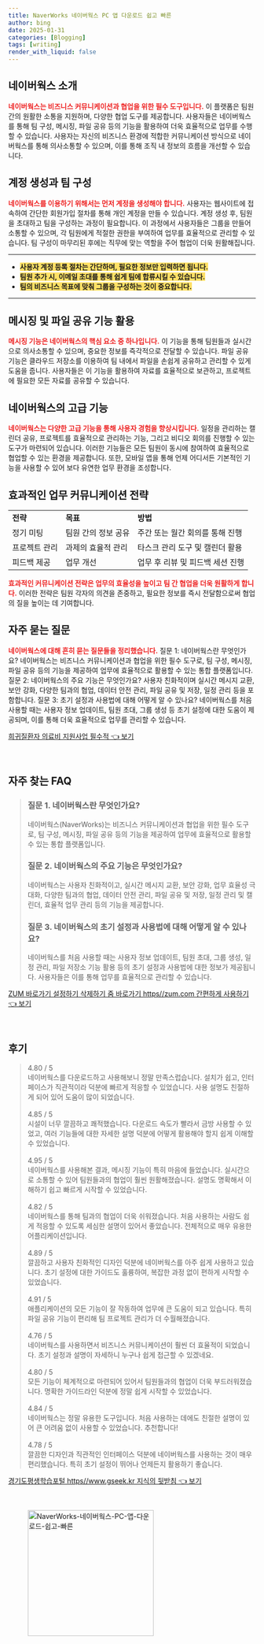 ```yaml
---
title: NaverWorks 네이버웍스 PC 앱 다운로드 쉽고 빠른
author: bing
date: 2025-01-31
categories: [Blogging]
tags: [writing]
render_with_liquid: false
---
```



<h2 id='네이버웍스_소개'>네이버웍스 소개</h2>

<p><b><span style="color: #ee2323;">네이버웍스는 비즈니스 커뮤니케이션과 협업을 위한 필수 도구입니다.</span></b> 이 플랫폼은 팀원 간의 원활한 소통을 지원하며, 다양한 협업 도구를 제공합니다. 사용자들은 네이버웍스를 통해 팀 구성, 메시징, 파일 공유 등의 기능을 활용하여 더욱 효율적으로 업무를 수행할 수 있습니다. 사용자는 자신의 비즈니스 환경에 적합한 커뮤니케이션 방식으로 네이버웍스를 통해 의사소통할 수 있으며, 이를 통해 조직 내 정보의 흐름을 개선할 수 있습니다.</p>

<h2 id='계정_생성과_팀_구성'>계정 생성과 팀 구성</h2>

<p><b><span style="color: #ee2323;">네이버웍스를 이용하기 위해서는 먼저 계정을 생성해야 합니다.</span></b> 사용자는 웹사이트에 접속하여 간단한 회원가입 절차를 통해 개인 계정을 만들 수 있습니다. 계정 생성 후, 팀원을 초대하고 팀을 구성하는 과정이 필요합니다. 이 과정에서 사용자들은 그룹을 만들어 소통할 수 있으며, 각 팀원에게 적절한 권한을 부여하여 업무를 효율적으로 관리할 수 있습니다. 팀 구성이 마무리된 후에는 직무에 맞는 역할을 주어 협업이 더욱 원활해집니다.</p>

<hr />

<ul>
    <li><b><span style="background-color: #ffe066;">사용자 계정 등록 절차는 간단하며, 필요한 정보만 입력하면 됩니다.</span></b></li>
    <li><b><span style="background-color: #ffe066;">팀원 추가 시, 이메일 초대를 통해 쉽게 팀에 합류시킬 수 있습니다.</span></b></li>
    <li><b><span style="background-color: #ffe066;">팀의 비즈니스 목표에 맞춰 그룹을 구성하는 것이 중요합니다.</span></b></li>
</ul>

<hr />

<h2 id='메시징_및_파일_공유_기능'>메시징 및 파일 공유 기능 활용</h2>

<p><b><span style="color: #ee2323;">메시징 기능은 네이버웍스의 핵심 요소 중 하나입니다.</span></b> 이 기능을 통해 팀원들과 실시간으로 의사소통할 수 있으며, 중요한 정보를 즉각적으로 전달할 수 있습니다. 파일 공유 기능은 클라우드 저장소를 이용하여 팀 내에서 파일을 손쉽게 공유하고 관리할 수 있게 도움을 줍니다. 사용자들은 이 기능을 활용하여 자료를 효율적으로 보관하고, 프로젝트에 필요한 모든 자료를 공유할 수 있습니다.</p>

<h2 id='네이버웍스의_고급_기능'>네이버웍스의 고급 기능</h2>

<p><b><span style="color: #ee2323;">네이버웍스는 다양한 고급 기능을 통해 사용자 경험을 향상시킵니다.</span></b> 일정을 관리하는 캘린더 공유, 프로젝트를 효율적으로 관리하는 기능, 그리고 비디오 회의를 진행할 수 있는 도구가 마련되어 있습니다. 이러한 기능들은 모든 팀원이 동시에 참여하여 효율적으로 협업할 수 있는 환경을 제공합니다. 또한, 모바일 앱을 통해 언제 어디서든 기본적인 기능을 사용할 수 있어 보다 유연한 업무 환경을 조성합니다.</p>

<h2 id='업무_커뮤니케이션_전략'>효과적인 업무 커뮤니케이션 전략</h2>

<table>
    <tr>
        <td><b>전략</b></td>
        <td><b>목표</b></td>
        <td><b>방법</b></td>
    </tr>
    <tr>
        <td>정기 미팅</td>
        <td>팀원 간의 정보 공유</td>
        <td>주간 또는 월간 회의를 통해 진행</td>
    </tr>
    <tr>
        <td>프로젝트 관리</td>
        <td>과제의 효율적 관리</td>
        <td>타스크 관리 도구 및 캘린더 활용</td>
    </tr>
    <tr>
        <td>피드백 제공</td>
        <td>업무 개선</td>
        <td>업무 후 리뷰 및 피드백 세션 진행</td>
    </tr>
</table>

<p><b><span style="color: #ee2323;">효과적인 커뮤니케이션 전략은 업무의 효율성을 높이고 팀 간 협업을 더욱 원활하게 합니다.</span></b> 이러한 전략은 팀원 각자의 의견을 존중하고, 필요한 정보를 즉시 전달함으로써 협업의 질을 높이는 데 기여합니다.</p>

<h2 id='자주_묻는_질문'>자주 묻는 질문</h2>

<p><b><span style="color: #ee2323;">네이버웍스에 대해 흔히 묻는 질문들을 정리했습니다.</span></b> 질문 1: 네이버웍스란 무엇인가요? 네이버웍스는 비즈니스 커뮤니케이션과 협업을 위한 필수 도구로, 팀 구성, 메시징, 파일 공유 등의 기능을 제공하여 업무에 효율적으로 활용할 수 있는 통합 플랫폼입니다. 질문 2: 네이버웍스의 주요 기능은 무엇인가요? 사용자 친화적이며 실시간 메시지 교환, 보안 강화, 다양한 팀과의 협업, 데이터 안전 관리, 파일 공유 및 저장, 일정 관리 등을 포함합니다. 질문 3: 초기 설정과 사용법에 대해 어떻게 알 수 있나요? 네이버웍스를 처음 사용할 때는 사용자 정보 업데이트, 팀원 초대, 그룹 생성 등 초기 설정에 대한 도움이 제공되며, 이를 통해 더욱 효율적으로 업무를 관리할 수 있습니다.</p>


<p><a class="click-button" title="희귀질환자 의료비 지원사업 필수적" href="https://24nara.github.io/posts/%ED%9D%AC%EA%B7%80%EC%A7%88%ED%99%98%EC%9E%90-%EC%9D%98%EB%A3%8C%EB%B9%84-%EC%A7%80%EC%9B%90%EC%82%AC%EC%97%85-%ED%95%84%EC%88%98%EC%A0%81/" rel="dofollow">희귀질환자 의료비 지원사업 필수적 👈 보기</a></p><br>
<h2 id='자주_찾는_FAQ'>자주 찾는 FAQ</h2>
<div itemscope="" itemtype="https://schema.org/FAQPage"> 
<blockquote> 
<div itemscope="" itemprop="mainEntity" itemtype="https://schema.org/Question"> 
<h3 itemprop="name">질문 1. 네이버웍스란 무엇인가요?</h3> 
<div itemscope="" itemprop="acceptedAnswer" itemtype="https://schema.org/Answer"> 
<span itemprop="text"> 
<p>네이버웍스(NaverWorks)는 비즈니스 커뮤니케이션과 협업을 위한 필수 도구로, 팀 구성, 메시징, 파일 공유 등의 기능을 제공하여 업무에 효율적으로 활용할 수 있는 통합 플랫폼입니다.</p> 
</span> 
</div> 
</div> 

<div itemscope="" itemprop="mainEntity" itemtype="https://schema.org/Question"> 
<h3 itemprop="name">질문 2. 네이버웍스의 주요 기능은 무엇인가요?</h3> 
<div itemscope="" itemprop="acceptedAnswer" itemtype="https://schema.org/Answer"> 
<span itemprop="text"> 
<p>네이버웍스는 사용자 친화적이고, 실시간 메시지 교환, 보안 강화, 업무 효율성 극대화, 다양한 팀과의 협업, 데이터 안전 관리, 파일 공유 및 저장, 일정 관리 및 캘린더, 효율적 업무 관리 등의 기능을 제공합니다.</p> 
</span> 
</div> 
</div> 

<div itemscope="" itemprop="mainEntity" itemtype="https://schema.org/Question"> 
<h3 itemprop="name">질문 3. 네이버웍스의 초기 설정과 사용법에 대해 어떻게 알 수 있나요?</h3> 
<div itemscope="" itemprop="acceptedAnswer" itemtype="https://schema.org/Answer"> 
<span itemprop="text"> 
<p>네이버웍스를 처음 사용할 때는 사용자 정보 업데이트, 팀원 초대, 그룹 생성, 일정 관리, 파일 저장소 기능 활용 등의 초기 설정과 사용법에 대한 정보가 제공됩니다. 사용자들은 이를 통해 업무를 효율적으로 관리할 수 있습니다.</p> 
</span> 
</div> 
</div> 

</blockquote> 
</div>
<p><a class="click-button" title="ZUM 바로가기 설정하기 삭제하기 줌 바로가기 https//zum.com 간편하게 사용하기" href="https://24nara.github.io/posts/ZUM-%EB%B0%94%EB%A1%9C%EA%B0%80%EA%B8%B0-%EC%84%A4%EC%A0%95%ED%95%98%EA%B8%B0-%EC%82%AD%EC%A0%9C%ED%95%98%EA%B8%B0-%EC%A4%8C-%EB%B0%94%EB%A1%9C%EA%B0%80%EA%B8%B0-httpszum.com-%EA%B0%84%ED%8E%B8%ED%95%98%EA%B2%8C-%EC%82%AC%EC%9A%A9%ED%95%98%EA%B8%B0/" rel="dofollow">ZUM 바로가기 설정하기 삭제하기 줌 바로가기 https//zum.com 간편하게 사용하기 👈 보기</a></p><br>
<h2 id='후기'>후기</h2>
<div itemscope itemtype="https://schema.org/Product">
  <blockquote>
  <div itemprop="review" itemscope itemtype="https://schema.org/Review">
      <div itemprop="reviewRating" itemscope itemtype="https://schema.org/Rating"> <span itemprop="ratingValue">4.80</span> / <span itemprop="bestRating">5</span> </div>
      <span itemprop="reviewBody">네이버웍스를 다운로드하고 사용해보니 정말 만족스럽습니다. 설치가 쉽고, 인터페이스가 직관적이라 덕분에 빠르게 적응할 수 있었습니다. 사용 설명도 친절하게 되어 있어 도움이 많이 되었습니다.</span>
  </div>
  <br>
  <div itemprop="review" itemscope itemtype="https://schema.org/Review">
      <div itemprop="reviewRating" itemscope itemtype="https://schema.org/Rating"> <span itemprop="ratingValue">4.85</span> / <span itemprop="bestRating">5</span> </div>
      <span itemprop="reviewBody">시설이 너무 깔끔하고 쾌적했습니다. 다운로드 속도가 빨라서 금방 사용할 수 있었고, 여러 기능들에 대한 자세한 설명 덕분에 어떻게 활용해야 할지 쉽게 이해할 수 있었습니다.</span>
  </div>
  <br>
  <div itemprop="review" itemscope itemtype="https://schema.org/Review">
      <div itemprop="reviewRating" itemscope itemtype="https://schema.org/Rating"> <span itemprop="ratingValue">4.95</span> / <span itemprop="bestRating">5</span> </div>
      <span itemprop="reviewBody">네이버웍스를 사용해본 결과, 메시징 기능이 특히 마음에 들었습니다. 실시간으로 소통할 수 있어 팀원들과의 협업이 훨씬 원활해졌습니다. 설명도 명확해서 이해하기 쉽고 빠르게 시작할 수 있었습니다.</span>
  </div>
  <br>
  <div itemprop="review" itemscope itemtype="https://schema.org/Review">
      <div itemprop="reviewRating" itemscope itemtype="https://schema.org/Rating"> <span itemprop="ratingValue">4.82</span> / <span itemprop="bestRating">5</span> </div>
      <span itemprop="reviewBody">네이버웍스를 통해 팀과의 협업이 더욱 쉬워졌습니다. 처음 사용하는 사람도 쉽게 적응할 수 있도록 세심한 설명이 있어서 좋았습니다. 전체적으로 매우 유용한 어플리케이션입니다.</span>
  </div>
  <br>
  <div itemprop="review" itemscope itemtype="https://schema.org/Review">
      <div itemprop="reviewRating" itemscope itemtype="https://schema.org/Rating"> <span itemprop="ratingValue">4.89</span> / <span itemprop="bestRating">5</span> </div>
      <span itemprop="reviewBody">깔끔하고 사용자 친화적인 디자인 덕분에 네이버웍스를 아주 쉽게 사용하고 있습니다. 초기 설정에 대한 가이드도 훌륭하여, 복잡한 과정 없이 편하게 시작할 수 있었습니다.</span>
  </div>
  <br>
  <div itemprop="review" itemscope itemtype="https://schema.org/Review">
      <div itemprop="reviewRating" itemscope itemtype="https://schema.org/Rating"> <span itemprop="ratingValue">4.91</span> / <span itemprop="bestRating">5</span> </div>
      <span itemprop="reviewBody">애플리케이션의 모든 기능이 잘 작동하여 업무에 큰 도움이 되고 있습니다. 특히 파일 공유 기능이 편리해 팀 프로젝트 관리가 더 수월해졌습니다.</span>
  </div>
  <br>
  <div itemprop="review" itemscope itemtype="https://schema.org/Review">
      <div itemprop="reviewRating" itemscope itemtype="https://schema.org/Rating"> <span itemprop="ratingValue">4.76</span> / <span itemprop="bestRating">5</span> </div>
      <span itemprop="reviewBody">네이버웍스를 사용하면서 비즈니스 커뮤니케이션이 훨씬 더 효율적이 되었습니다. 초기 설정과 설명이 자세하니 누구나 쉽게 접근할 수 있겠네요.</span>
  </div>
  <br>
  <div itemprop="review" itemscope itemtype="https://schema.org/Review">
      <div itemprop="reviewRating" itemscope itemtype="https://schema.org/Rating"> <span itemprop="ratingValue">4.80</span> / <span itemprop="bestRating">5</span> </div>
      <span itemprop="reviewBody">모든 기능이 체계적으로 마련되어 있어서 팀원들과의 협업이 더욱 부드러워졌습니다. 명확한 가이드라인 덕분에 정말 쉽게 시작할 수 있었습니다.</span>
  </div>
  <br>
  <div itemprop="review" itemscope itemtype="https://schema.org/Review">
      <div itemprop="reviewRating" itemscope itemtype="https://schema.org/Rating"> <span itemprop="ratingValue">4.84</span> / <span itemprop="bestRating">5</span> </div>
      <span itemprop="reviewBody">네이버웍스는 정말 유용한 도구입니다. 처음 사용하는 데에도 친절한 설명이 있어 큰 어려움 없이 사용할 수 있었습니다. 추천합니다!</span>
  </div>
  <br>
  <div itemprop="review" itemscope itemtype="https://schema.org/Review">
      <div itemprop="reviewRating" itemscope itemtype="https://schema.org/Rating"> <span itemprop="ratingValue">4.78</span> / <span itemprop="bestRating">5</span> </div>
      <span itemprop="reviewBody">깔끔한 디자인과 직관적인 인터페이스 덕분에 네이버웍스를 사용하는 것이 매우 편리했습니다. 특히 초기 설정이 뛰어나 언제든지 활용하기 좋습니다.</span>
  </div>
  </blockquote>
</div>
<p><a class="click-button" title="경기도평생학습포털 https//www.gseek.kr 지식의 뒷받침" href="https://24nara.github.io/posts/%EA%B2%BD%EA%B8%B0%EB%8F%84%ED%8F%89%EC%83%9D%ED%95%99%EC%8A%B5%ED%8F%AC%ED%84%B8-httpswww.gseek.kr-%EC%A7%80%EC%8B%9D%EC%9D%98-%EB%92%B7%EB%B0%9B%EC%B9%A8/" rel="dofollow">경기도평생학습포털 https//www.gseek.kr 지식의 뒷받침 👈 보기</a></p><br>
<figure class="image"><img src="https://24nara.github.io/assets/img/thumbnail/NaverWorks-네이버웍스-PC-앱-다운로드-쉽고-빠른.webp" alt="NaverWorks-네이버웍스-PC-앱-다운로드-쉽고-빠른" width="256" height="256"></figure>